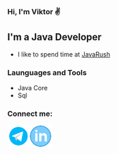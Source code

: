 ### Hi, I'm Viktor ✌️

## I'm a Java Developer
- I like to spend time at [JavaRush][JavaLink]
### Launguages and Tools
- Java Core
- Sql

### Connect me:
[<img align="left" alt="telegram" width="50px" src="https://github.com/salveffy/salveffy/blob/main/assets/icons8-%D1%82%D0%B5%D0%BB%D0%B5%D0%B3%D1%80%D0%B0%D0%BC%D0%BC%D0%B0-app%20(1).gif"/>][telegram]
[<img align="left" alt="linkedIn" width="50px" src="https://github.com/salveffy/salveffy/blob/main/assets/icons8-%D0%BE%D0%B1%D0%B5%D0%B4%D0%B5%D0%BD%D0%BD%D1%8B%D0%B5-%D0%BA%D1%80%D1%83%D0%B3%D0%BE%D0%BC%20(1).gif"/>][LinkedIn]


[telegram]: https://t.me/salveffy
[LinkedIn]: https://www.linkedin.com/in/viktor-sudarinen-02021b214/
[JavaLink]: https://javarush.ru/users/2560211
